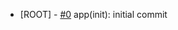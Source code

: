<!--
Changelog Format
- [microservice name] [#issue number](link to issue) {issue title}

NOTE: all lowercase and no ending punctuation marks
-->

- [ROOT] - [#0](https://github.com/cyril-deguzman) app(init): initial commit
